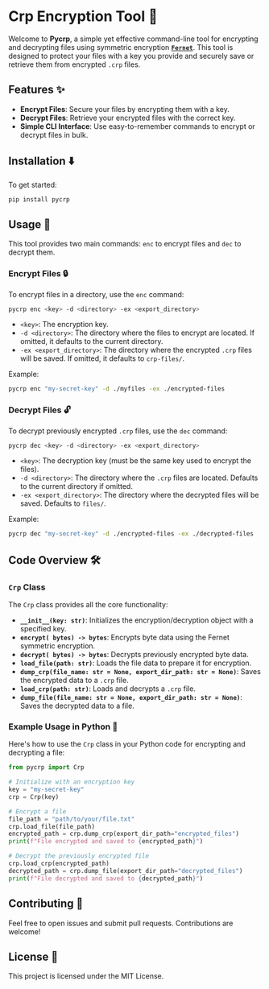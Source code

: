 # Crp Encryption Tool 🔐

Welcome to **Pycrp**, a simple yet effective command-line tool for encrypting and decrypting files using symmetric encryption 
**[`Fernet`](https://github.com/pyca/cryptography)**. This tool is designed to protect your files with a key you provide and securely save or retrieve them from encrypted `.crp` files.

## Features ✨
- **Encrypt Files**: Secure your files by encrypting them with a key.
- **Decrypt Files**: Retrieve your encrypted files with the correct key.
- **Simple CLI Interface**: Use easy-to-remember commands to encrypt or decrypt files in bulk.


## Installation ⬇️

To get started:

```bash
pip install pycrp
```

## Usage 🚀

This tool provides two main commands: `enc` to encrypt files and `dec` to decrypt them.

### Encrypt Files 🔒

To encrypt files in a directory, use the `enc` command:

```bash
pycrp enc <key> -d <directory> -ex <export_directory>
```

- `<key>`: The encryption key.
- `-d <directory>`: The directory where the files to encrypt are located. If omitted, it defaults to the current directory.
- `-ex <export_directory>`: The directory where the encrypted `.crp` files will be saved. If omitted, it defaults to `crp-files/`.

Example:

```bash
pycrp enc "my-secret-key" -d ./myfiles -ex ./encrypted-files
```

### Decrypt Files 🔓

To decrypt previously encrypted `.crp` files, use the `dec` command:

```bash
pycrp dec <key> -d <directory> -ex <export_directory>
```

- `<key>`: The decryption key (must be the same key used to encrypt the files).
- `-d <directory>`: The directory where the `.crp` files are located. Defaults to the current directory if omitted.
- `-ex <export_directory>`: The directory where the decrypted files will be saved. Defaults to `files/`.

Example:

```bash
pycrp dec "my-secret-key" -d ./encrypted-files -ex ./decrypted-files
```


## Code Overview 🛠️

### `Crp` Class

The `Crp` class provides all the core functionality:

- **`__init__(key: str)`**: Initializes the encryption/decryption object with a specified key.
- **`encrypt( bytes) -> bytes`**: Encrypts byte data using the Fernet symmetric encryption.
- **`decrypt( bytes) -> bytes`**: Decrypts previously encrypted byte data.
- **`load_file(path: str)`**: Loads the file data to prepare it for encryption.
- **`dump_crp(file_name: str = None, export_dir_path: str = None)`**: Saves the encrypted data to a `.crp` file.
- **`load_crp(path: str)`**: Loads and decrypts a `.crp` file.
- **`dump_file(file_name: str = None, export_dir_path: str = None)`**: Saves the decrypted data to a file.

### Example Usage in Python 🐍

Here's how to use the `Crp` class in your Python code for encrypting and decrypting a file:

```python
from pycrp import Crp

# Initialize with an encryption key
key = "my-secret-key"
crp = Crp(key)

# Encrypt a file
file_path = "path/to/your/file.txt"
crp.load_file(file_path)
encrypted_path = crp.dump_crp(export_dir_path="encrypted_files")
print(f"File encrypted and saved to {encrypted_path}")

# Decrypt the previously encrypted file
crp.load_crp(encrypted_path)
decrypted_path = crp.dump_file(export_dir_path="decrypted_files")
print(f"File decrypted and saved to {decrypted_path}")
```

## Contributing 🤝

Feel free to open issues and submit pull requests. Contributions are welcome!

## License 📄

This project is licensed under the MIT License.
